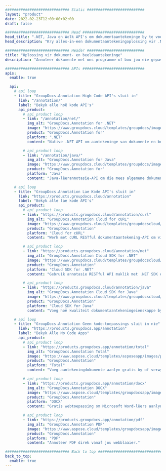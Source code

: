 ```yaml
---
############################# Static ##########################
layout: "product"
date: 2022-02-23T12:00:00+02:00
draft: false

############################# Head ############################
head_title: ".NET, Java en Wolk API's om dokumentaantekeninge by te voeg en te bestuur"
head_description: "Kry alles-in-een dokumentaantekeningoplossing vir .NET-, Java- en Wolk-toepassings om algemene dokument- en beeldformate te annoteer."

############################# Header ##########################
title: "Oplossing vir dokument- en beeldaantekeninge"
description: "Annoteer dokumente met ons programme of bou jou eie gepasmaakte annotasie-toepassings oor gewilde platforms deur op die perseel of wolk API's te gebruik."

############################# APIs ############################
apis:
  enable: true

  api:
    # api loop
    - title: "GroupDocs.Annotation High Code API's sluit in"
      link: "/annotation/"
      label: "Bekyk alle hoë kode API's"
      api_product:
        # api_product loop
        - link: "/annotation/net/"
          img_alt: "GroupDocs.Annotation for .NET"
          image: "https://www.groupdocs.cloud/templates/groupdocs/images/product-logos/groupdocs-annotation-net.png"
          product: "GroupDocs.Annotation for"
          platform: ".NET"
          content: "Native .NET API om aantekeninge van dokumente en beelde doeltreffend by te voeg, te wysig of uit te vee. Ondersteun werk met alle gewilde aantekeningtipes."

        # api_product loop
        - link: "/annotation/java/"
          img_alt: "GroupDocs.Annotation for Java"
          image: "https://www.groupdocs.cloud/templates/groupdocs/images/product-logos/groupdocs-annotation-java.png"
          product: "GroupDocs.Annotation for"
          platform: "Java"
          content: "Java-lêerannotasie-API om die mees algemene dokument- en beeldlêerformate op enige bedryfstelsel met JDK geïnstalleer, volledig te annoteer."

    # api loop
    - title: "GroupDocs.Annotation Lae Kode API's sluit in"
      link: "https://products.groupdocs.cloud/annotation"
      label: "Bekyk alle lae kode API's"
      api_product:
        # api_product loop
        - link: "https://products.groupdocs.cloud/annotation/curl"
          img_alt: "GroupDocs.Annotation Cloud for cURL"
          image: "https://www.groupdocs.cloud/templates/groupdocscloud/images/sdk/272x272/groupdocs_annotation-for-curl.png"
          product: "GroupDocs.Annotation"
          platform: "Cloud for cURL"
          content: "Werk met cURL RESTful dokumentaantekening-API om vinnig PDF, Word, Excel, PowerPoint, Visio, beelde en baie ander formate in jou toepassings te annoteer."

        # api_product loop
        - link: "https://products.groupdocs.cloud/annotation/net"
          img_alt: "GroupDocs.Annotation Cloud SDK for .NET"
          image: "https://www.groupdocs.cloud/templates/groupdocscloud/images/sdk/272x272/groupdocs_annotation-for-net.png"
          product: "GroupDocs.Annotation"
          platform: "Cloud SDK for .NET"
          content: "Gebruik annotasie RESTful API maklik met .NET SDK om teks, watermerk, area, punt en verskeie ander annotasie tipes by 40+ gewilde lêerformate by te voeg."

        # api_product loop
        - link: "https://products.groupdocs.cloud/annotation/java"
          img_alt: "GroupDocs.Annotation Cloud SDK for Java"
          image: "https://www.groupdocs.cloud/templates/groupdocscloud/images/sdk/272x272/groupdocs_annotation-for-java.png"
          product: "GroupDocs.Annotation"
          platform: "Cloud SDK for Java"
          content: "Voeg hoë kwaliteit dokumentaantekeningeienskappe by dokument- en beeldformate met spesiaal ontwerpte dokumentaantekening-SDK vir Java."

    # api loop
    - title: "GroupDocs.Annotation Geen kode-toepassings sluit in nie" 
      link: "https://products.groupdocs.app/annotation"
      label: "Bekyk Alle No Code Apps"
      api_product:
        # api_product loop
        - link: "https://products.groupdocs.app/annotation/total"
          img_alt: "GroupDocs.Annotation Total"
          image: "https://www.aspose.cloud/templates/asposeapp/images/products/logo/aspose_annotation-app.png"
          product: "GroupDocs.Annotation"
          platform: "Total"
          content: "Voeg aantekeningdokumente aanlyn gratis by of verwyder dit."

        # api_product loop
        - link: "https://products.groupdocs.app/annotation/docx"
          img_alt: "GroupDocs.Annotation DOCX"
          image: "https://www.aspose.cloud/templates/groupdocsapp/images/products/logo/groupdocs_words-app.png"
          product: "GroupDocs.Annotation"
          platform: "DOCX"
          content: "Gratis webtoepassing om Microsoft Word-lêers aanlyn vanaf enige toestel te annoteer."

        # api_product loop
        - link: "https://products.groupdocs.app/annotation/pdf"
          img_alt: "GroupDocs.Annotation PDF"
          image: "https://www.aspose.cloud/templates/groupdocsapp/images/products/logo/groupdocs_pdf-app.png"
          product: "GroupDocs.Annotation"
          platform: "PDF"
          content: "Annoteer PDF direk vanaf jou webblaaier."

############################# Back to top ###############################
back_to_top:
  enable: true
---
```

